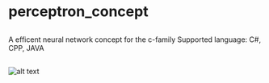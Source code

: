# perceptron_concept
##
A efficent neural network concept for the c-family 
Supported language: C#, CPP, JAVA 
##
![alt text](https://user-images.githubusercontent.com/53048236/61723001-99813b00-ad6b-11e9-81ea-aaa683a98b4f.png)
